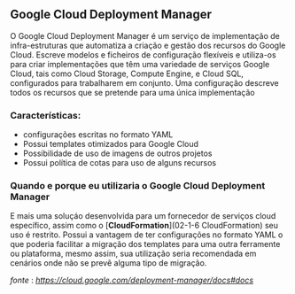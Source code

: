 Google Cloud Deployment Manager
-------------------------------

O Google Cloud Deployment Manager é um serviço de implementação de infra-estruturas que automatiza a criação e gestão dos recursos do Google Cloud. Escreve modelos e ficheiros de configuração flexíveis e utiliza-os para criar implementações que têm uma variedade de serviços Google Cloud, tais como Cloud Storage, Compute Engine, e Cloud SQL, configurados para trabalharem em conjunto. Uma configuração descreve todos os recursos que se pretende para uma única implementação


### Características:
*   configurações escritas no formato YAML
*   Possui templates otimizados para Google Cloud
*   Possibilidade de uso de imagens de outros projetos
*   Possui política de cotas para uso de alguns recursos

### Quando e porque eu utilizaria o Google Cloud Deployment Manager 
E mais uma soluçáo desenvolvida para um fornecedor de serviços cloud específico, assim como o [**CloudFormation**](02-1-6 CloudFormation) seu uso é restrito. Possui a vantagem de ter configurações no formato YAML o que poderia facilitar a migração dos templates para uma outra ferramente ou plataforma, mesmo assim, sua utilização seria recomendada em cenários onde não se prevê alguma tipo de migração.

_fonte_ : _https://cloud.google.com/deployment-manager/docs#docs_